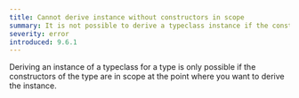 ```yaml
---
title: Cannot derive instance without constructors in scope
summary: It is not possible to derive a typeclass instance if the constructors of the type are not in scope
severity: error
introduced: 9.6.1
---
```


Deriving an instance of a typeclass for a type is only possible if the constructors of the type are in scope at the point where you want to derive the instance.

